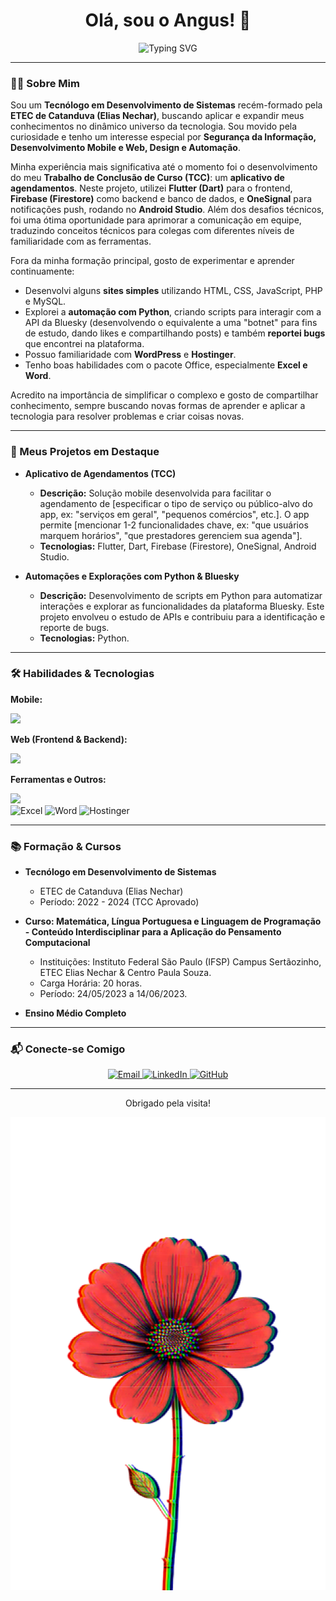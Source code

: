 <h1 align="center">Olá, sou o Angus! 👋</h1>

<p align="center">
  <img src="https://readme-typing-svg.demolab.com?font=Fira+Code&pause=1000¢er=true&vCenter=true&width=500&lines=Desenvolvedor+de+Sistemas;Apaixonado+por+Tecnologia+e+Inovação;Explorando+Mobile,+Web+e+Segurança" alt="Typing SVG" />
</p>

---

### 👨‍💻 Sobre Mim

Sou um **Tecnólogo em Desenvolvimento de Sistemas** recém-formado pela **ETEC de Catanduva (Elias Nechar)**, buscando aplicar e expandir meus conhecimentos no dinâmico universo da tecnologia. Sou movido pela curiosidade e tenho um interesse especial por **Segurança da Informação, Desenvolvimento Mobile e Web, Design e Automação**.

Minha experiência mais significativa até o momento foi o desenvolvimento do meu **Trabalho de Conclusão de Curso (TCC)**: um **aplicativo de agendamentos**. Neste projeto, utilizei **Flutter (Dart)** para o frontend, **Firebase (Firestore)** como backend e banco de dados, e **OneSignal** para notificações push, rodando no **Android Studio**. Além dos desafios técnicos, foi uma ótima oportunidade para aprimorar a comunicação em equipe, traduzindo conceitos técnicos para colegas com diferentes níveis de familiaridade com as ferramentas.

Fora da minha formação principal, gosto de experimentar e aprender continuamente:
*   Desenvolvi alguns **sites simples** utilizando HTML, CSS, JavaScript, PHP e MySQL.
*   Explorei a **automação com Python**, criando scripts para interagir com a API da Bluesky (desenvolvendo o equivalente a uma "botnet" para fins de estudo, dando likes e compartilhando posts) e também **reportei bugs** que encontrei na plataforma.
*   Possuo familiaridade com **WordPress** e **Hostinger**.
*   Tenho boas habilidades com o pacote Office, especialmente **Excel e Word**.

Acredito na importância de simplificar o complexo e gosto de compartilhar conhecimento, sempre buscando novas formas de aprender e aplicar a tecnologia para resolver problemas e criar coisas novas.

---

### 🚀 Meus Projetos em Destaque

*   **Aplicativo de Agendamentos (TCC)**
    *   **Descrição:** Solução mobile desenvolvida para facilitar o agendamento de [especificar o tipo de serviço ou público-alvo do app, ex: "serviços em geral", "pequenos comércios", etc.]. O app permite [mencionar 1-2 funcionalidades chave, ex: "que usuários marquem horários", "que prestadores gerenciem sua agenda"].
    *   **Tecnologias:** Flutter, Dart, Firebase (Firestore), OneSignal, Android Studio.

*   **Automações e Explorações com Python & Bluesky**
    *   **Descrição:** Desenvolvimento de scripts em Python para automatizar interações e explorar as funcionalidades da plataforma Bluesky. Este projeto envolveu o estudo de APIs e contribuiu para a identificação e reporte de bugs.
    *   **Tecnologias:** Python.

---

### 🛠️ Habilidades & Tecnologias

**Mobile:**
<p align="left">
  <a href="https://skillicons.dev"><img src="https://skillicons.dev/icons?i=flutter,dart,firebase,androidstudio" /></a>
</p>

**Web (Frontend & Backend):**
<p align="left">
  <a href="https://skillicons.dev"><img src="https://skillicons.dev/icons?i=html,css,js,php,mysql,python" /></a>
</p>

**Ferramentas e Outros:**
<p align="left">
  <a href="https://skillicons.dev"><img src="https://skillicons.dev/icons?i=vscode,git,github,wordpress" /></a>
  <br>
  <img src="https://img.shields.io/badge/Microsoft_Excel-217346?style=for-the-badge&logo=microsoft-excel&logoColor=white" alt="Excel"/>
  <img src="https://img.shields.io/badge/Microsoft_Word-2B579A?style=for-the-badge&logo=microsoft-word&logoColor=white" alt="Word"/>
  <img src="https://img.shields.io/badge/Hostinger-purple?style=for-the-badge&logo=hostinger&logoColor=white" alt="Hostinger"/>
</p>

---

### 📚 Formação & Cursos

*   **Tecnólogo em Desenvolvimento de Sistemas**
    *   ETEC de Catanduva (Elias Nechar)
    *   Período: 2022 - 2024 (TCC Aprovado)

*   **Curso: Matemática, Língua Portuguesa e Linguagem de Programação - Conteúdo Interdisciplinar para a Aplicação do Pensamento Computacional**
    *   Instituições: Instituto Federal São Paulo (IFSP) Campus Sertãozinho, ETEC Elias Nechar & Centro Paula Souza.
    *   Carga Horária: 20 horas.
    *   Período: 24/05/2023 a 14/06/2023.

*   **Ensino Médio Completo**

---

### 📬 Conecte-se Comigo

<p align="center">
  <a href="mailto:cillsghost@gmail.com">
    <img src="https://img.shields.io/badge/Email-D14836?style=for-the-badge&logo=gmail&logoColor=white" alt="Email"/>
  </a>
  <a href="https://linkedin.com/in/CillsGhost" target="_blank">
    <img src="https://img.shields.io/badge/LinkedIn-0077B5?style=for-the-badge&logo=linkedin&logoColor=white" alt="LinkedIn"/>
  </a>
  <a href="https://github.com/CillsGhost2" target="_blank">
    <img src="https://img.shields.io/badge/GitHub-100000?style=for-the-badge&logo=github&logoColor=white" alt="GitHub"/>
  </a>
</p>

---

<p align="center">Obrigado pela visita!</p>
<p align="center">
  <img src="https://github.com/CillsGhost2/CillsGhost2/blob/main/glitch_402565.svg?short_path=746514f" alt="Frô" />
</p>
